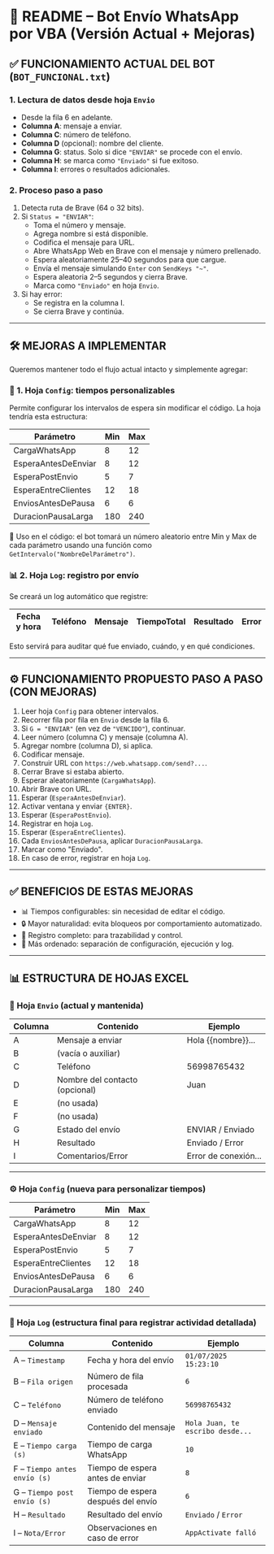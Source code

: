 
# 📘 README – Bot Envío WhatsApp por VBA (Versión Actual + Mejoras)

## ✅ FUNCIONAMIENTO ACTUAL DEL BOT (`BOT_FUNCIONAL.txt`)

### 1. Lectura de datos desde hoja `Envio`
- Desde la fila 6 en adelante.
- **Columna A**: mensaje a enviar.
- **Columna C**: número de teléfono.
- **Columna D** (opcional): nombre del cliente.
- **Columna G**: status. Solo si dice `"ENVIAR"` se procede con el envío.
- **Columna H**: se marca como `"Enviado"` si fue exitoso.
- **Columna I**: errores o resultados adicionales.

### 2. Proceso paso a paso
1. Detecta ruta de Brave (64 o 32 bits).
2. Si `Status = "ENVIAR"`:
   - Toma el número y mensaje.
   - Agrega nombre si está disponible.
   - Codifica el mensaje para URL.
   - Abre WhatsApp Web en Brave con el mensaje y número prellenado.
   - Espera aleatoriamente 25–40 segundos para que cargue.
   - Envía el mensaje simulando `Enter` con `SendKeys "~"`.
   - Espera aleatoria 2–5 segundos y cierra Brave.
   - Marca como `"Enviado"` en hoja `Envio`.
3. Si hay error:
   - Se registra en la columna I.
   - Se cierra Brave y continúa.

---

## 🛠️ MEJORAS A IMPLEMENTAR

Queremos mantener todo el flujo actual intacto y simplemente agregar:

### 🔧 1. Hoja `Config`: tiempos personalizables
Permite configurar los intervalos de espera sin modificar el código. La hoja tendría esta estructura:

| Parámetro             | Min | Max |
|-----------------------|-----|-----|
| CargaWhatsApp         | 8   | 12  |
| EsperaAntesDeEnviar   | 8   | 12  |
| EsperaPostEnvio       | 5   | 7   |
| EsperaEntreClientes   | 12  | 18  |
| EnviosAntesDePausa    | 6   | 6   |
| DuracionPausaLarga    | 180 | 240 |

🔁 Uso en el código: el bot tomará un número aleatorio entre Min y Max de cada parámetro usando una función como `GetIntervalo("NombreDelParámetro")`.

### 📊 2. Hoja `Log`: registro por envío
Se creará un log automático que registre:

| Fecha y hora | Teléfono | Mensaje | TiempoTotal | Resultado | Error |
|--------------|----------|---------|-------------|-----------|-------|

Esto servirá para auditar qué fue enviado, cuándo, y en qué condiciones.

---

## ⚙️ FUNCIONAMIENTO PROPUESTO PASO A PASO (CON MEJORAS)

1. Leer hoja `Config` para obtener intervalos.
2. Recorrer fila por fila en `Envio` desde la fila 6.
3. Si `G = "ENVIAR"` (en vez de `"VENCIDO"`), continuar.
4. Leer número (columna C) y mensaje (columna A).
5. Agregar nombre (columna D), si aplica.
6. Codificar mensaje.
7. Construir URL con `https://web.whatsapp.com/send?...`.
8. Cerrar Brave si estaba abierto.
9. Esperar aleatoriamente (`CargaWhatsApp`).
10. Abrir Brave con URL.
11. Esperar (`EsperaAntesDeEnviar`).
12. Activar ventana y enviar `{ENTER}`.
13. Esperar (`EsperaPostEnvio`).
14. Registrar en hoja `Log`.
15. Esperar (`EsperaEntreClientes`).
16. Cada `EnviosAntesDePausa`, aplicar `DuracionPausaLarga`.
17. Marcar como "Enviado".
18. En caso de error, registrar en hoja `Log`.

---

## ✅ BENEFICIOS DE ESTAS MEJORAS

- 📊 Tiempos configurables: sin necesidad de editar el código.
- 🔒 Mayor naturalidad: evita bloqueos por comportamiento automatizado.
- 📝 Registro completo: para trazabilidad y control.
- 🔁 Más ordenado: separación de configuración, ejecución y log.

---

## 📊 ESTRUCTURA DE HOJAS EXCEL

### 📄 Hoja `Envio` (actual y mantenida)
| Columna | Contenido                     | Ejemplo              |
|---------|-------------------------------|----------------------|
| A       | Mensaje a enviar              | Hola {{nombre}}...   |
| B       | (vacía o auxiliar)            |                      |
| C       | Teléfono                      | 56998765432          |
| D       | Nombre del contacto (opcional)| Juan                 |
| E       | (no usada)                    |                      |
| F       | (no usada)                    |                      |
| G       | Estado del envío              | ENVIAR / Enviado     |
| H       | Resultado                     | Enviado / Error      |
| I       | Comentarios/Error             | Error de conexión... |

---

### ⚙️ Hoja `Config` (nueva para personalizar tiempos)

| Parámetro             | Min | Max |
|-----------------------|-----|-----|
| CargaWhatsApp         | 8   | 12  |
| EsperaAntesDeEnviar   | 8   | 12  |
| EsperaPostEnvio       | 5   | 7   |
| EsperaEntreClientes   | 12  | 18  |
| EnviosAntesDePausa    | 6   | 6   |
| DuracionPausaLarga    | 180 | 240 |

---

### 🧾 Hoja `Log` (estructura final para registrar actividad detallada)

| Columna              | Contenido                          | Ejemplo                          |
|----------------------|------------------------------------|----------------------------------|
| A – `Timestamp`       | Fecha y hora del envío             | `01/07/2025 15:23:10`            |
| B – `Fila origen`     | Número de fila procesada           | `6`                              |
| C – `Teléfono`        | Número de teléfono enviado         | `56998765432`                    |
| D – `Mensaje enviado` | Contenido del mensaje              | `Hola Juan, te escribo desde...` |
| E – `Tiempo carga (s)`| Tiempo de carga WhatsApp           | `10`                             |
| F – `Tiempo antes envío (s)` | Tiempo de espera antes de enviar  | `8`                              |
| G – `Tiempo post envío (s)`  | Tiempo de espera después del envío| `6`                              |
| H – `Resultado`       | Resultado del envío                | `Enviado` / `Error`              |
| I – `Nota/Error`      | Observaciones en caso de error     | `AppActivate falló`              |

